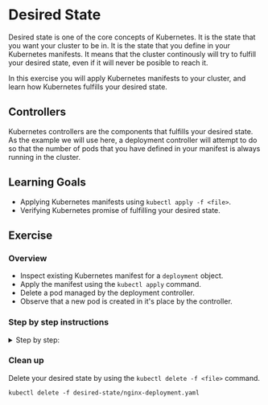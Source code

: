 # Desired State

Desired state is one of the core concepts of Kubernetes. It is the state that you want your cluster
to be in. It is the state that you define in your Kubernetes manifests. It means that the cluster
continously will try to fulfill your desired state, even if it will never be posible to reach it.

In this exercise you will apply Kubernetes manifests to your cluster, and learn how Kubernetes
fulfills your desired state.

## Controllers

Kubernetes controllers are the components that fulfills your desired state. As the example we will
use here, a deployment controller will attempt to do so that the number of pods that you have
defined in your manifest is always running in the cluster.

## Learning Goals

- Applying Kubernetes manifests using `kubectl apply -f <file>`.
- Verifying Kubernetes promise of fulfilling your desired state.

## Exercise

### Overview

- Inspect existing Kubernetes manifest for a `deployment` object.
- Apply the manifest using the `kubectl apply` command.
- Delete a pod managed by the deployment controller.
- Observe that a new pod is created in it's place by the controller.

### Step by step instructions

<details>
<summary>
Step by step:
</summary>

## Inspect existing Kubernetes manifest for a `deployment` object

We have prepared a Kubernetes manifest for you.

You can find the manifest in the file: `desired-state/nginx-deployment.yaml`.

Below is the contents of the manifest:

```yaml
# anything after a `#` are comments!
apiVersion: apps/v1
kind: Deployment
metadata:
  name: nginx # deployment resource name, pods running as a part of the deployment will share the name.
  labels:
    app: nginx # deployment resource label
spec:
  replicas: 1 # number of pods to run
  selector:
    matchLabels: # selector labels the replicaset looks for
      app: nginx
  template:
    metadata:
      labels:
        app: nginx # pod labels that must match selector
        version: latest # arbitrary label we can match on elsewhere
    spec:
      containers:
        - name: nginx # name of the container running inside a pod, different from the pod name
          image: nginx:latest
          ports:
            - containerPort: 80 # port the container is listening on
```

## Apply the manifest using the `kubectl apply`

Use the `kubectl apply -f <file>` command to send the manifest with your desired state to Kubernetes:

```shell
kubectl apply -f desired-state/nginx-deployment.yaml
```

Expected output:

```text
deployment.apps/nginx applied
```

Verify that the deployment is created:

```shell
kubectl get deployments
```

Expected output:

```text
NAME        READY   UP-TO-DATE   AVAILABLE   AGE
nginx       1/1     1            1           36s
```

Check if the pods are running:

```shell
kubectl get pods
```

Expected output:

```text
NAME                         READY     STATUS    RESTARTS   AGE
nginx-431080787-9r0lx        1/1       Running   0          40s
```

Kubernetes is now doing everything it can to satisfy our desired state of running our nginx webserver.

Let's test that Kubernetes actually keeps it's promise of fulfilling the desired state.

## Test Kubernetes promise of desired state by deleting a pod

Since we have asked Kubernetes to run our nginx pod using a `deployment`, the deployment controller
will keep monitoring our pods and make sure that a nginx pod keeps running.

Let's see this in action:

We will use the `kubectl delete <kind> <name>` command to delete our nginx pod.

We then expect a new pod to be created by the deployment controller in its place.

First, find the name of your pod using `kubectl get pods`, like you did above.

The name will be something like `nginx-431080787-9r0lx`. **Yours will have a different, but similar name**.

```shell
kubectl delete pod nginx-431080787-9r0lx
```

Expected output:

```text
pod "nginx-431080787-9r0lx" deleted
```

The desired state we have defined specifies that exactly one nginx pod should exist, since we have
now deleted the nginx pod, we have forced our `deployment` to drift away from the desired state, as
there are now zero nginx pods.

Therefore Kubernetes must make a change to the state of the cluster to once again fulfill our
desired state, therefore Kubernetes will create a new nginx pod to replace the one we have deleted.

## Observe that a new pod is created in it's place by the deployment controller

We use `kubectl get` to verify that a **new** nginx pod is created (with a different name):

```shell
kubectl get pods
```

Expected output:

```text
NAME                         READY     STATUS              RESTARTS   AGE
nginx-431080787-tx5m7        0/1       ContainerCreating   0          5s
```

And after few more seconds:

```shell
kubectl get pods
```

Expected output:

```text
NAME                         READY     STATUS    RESTARTS   AGE
nginx-431080787-tx5m7        1/1       Running   0          12s
```

Congratulations! You have now created a deployment using a Kubernetes manifest.

You have also seen that Kubernetes keeps it's promise of fulfilling your desired state, by creating
a new pod in the place of the deleted pod.

</details>

### Clean up

Delete your desired state by using the `kubectl delete -f <file>` command.

```text
kubectl delete -f desired-state/nginx-deployment.yaml
```
